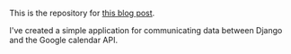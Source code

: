 This is the repository for <a href="https://github.com/DevWoody856/django_calendar_api.git" target="_blank"><span class="link">this blog post<span></a>.


I've created a simple application for communicating data between Django and the Google calendar API.